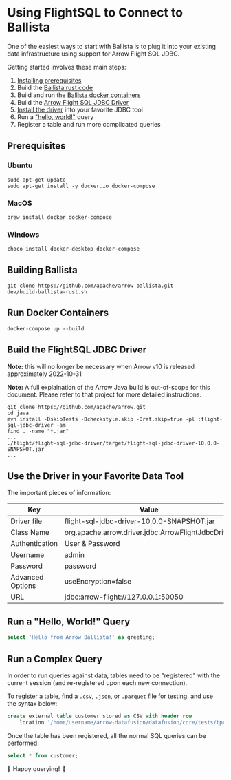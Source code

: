 <!---
  Licensed to the Apache Software Foundation (ASF) under one
  or more contributor license agreements.  See the NOTICE file
  distributed with this work for additional information
  regarding copyright ownership.  The ASF licenses this file
  to you under the Apache License, Version 2.0 (the
  "License"); you may not use this file except in compliance
  with the License.  You may obtain a copy of the License at

    http://www.apache.org/licenses/LICENSE-2.0

  Unless required by applicable law or agreed to in writing,
  software distributed under the License is distributed on an
  "AS IS" BASIS, WITHOUT WARRANTIES OR CONDITIONS OF ANY
  KIND, either express or implied.  See the License for the
  specific language governing permissions and limitations
  under the License.
-->

# Using FlightSQL to Connect to Ballista

One of the easiest ways to start with Ballista is to plug it into your existing data infrastructure using support for Arrow Flight SQL JDBC.

Getting started involves these main steps:

1. [Installing prerequisites](#prereq)
2. Build the [Ballista rust code](#rust)
3. Build and run the [Ballista docker containers](#docker)
4. Build the [Arrow Flight SQL JDBC Driver](#jdbc)
5. [Install the driver](#tool) into your favorite JDBC tool
6. Run a ["hello, world!"](#hello) query
7. Register a table and run more complicated queries

## <a name="prereq"/>Prerequisites

### Ubuntu

```shell
sudo apt-get update
sudo apt-get install -y docker.io docker-compose
```

### MacOS

```shell
brew install docker docker-compose
```

### Windows

```shell
choco install docker-desktop docker-compose
```

## <a name="rust"/>Building Ballista

```shell
git clone https://github.com/apache/arrow-ballista.git
dev/build-ballista-rust.sh
```

## <a name="docker"/> Run Docker Containers

```shell
docker-compose up --build
```

## <a name="jdbc"/>Build the FlightSQL JDBC Driver

**Note:** this will no longer be necessary when Arrow v10 is released approximately 2022-10-31

**Note:** A full explaination of the Arrow Java build is out-of-scope for this document. Please refer to that project for more detailed instructions.

```shell
git clone https://github.com/apache/arrow.git
cd java
mvn install -DskipTests -Dcheckstyle.skip -Drat.skip=true -pl :flight-sql-jdbc-driver -am
find . -name "*.jar"
...
./flight/flight-sql-jdbc-driver/target/flight-sql-jdbc-driver-10.0.0-SNAPSHOT.jar
...
```

## <a name="tool"/>Use the Driver in your Favorite Data Tool

The important pieces of information:

| Key              | Value                                              |
| ---------------- | -------------------------------------------------- |
| Driver file      | flight-sql-jdbc-driver-10.0.0-SNAPSHOT.jar         |
| Class Name       | org.apache.arrow.driver.jdbc.ArrowFlightJdbcDriver |
| Authentication   | User & Password                                    |
| Username         | admin                                              |
| Password         | password                                           |
| Advanced Options | useEncryption=false                                |
| URL              | jdbc:arrow-flight://127.0.0.1:50050                |

## <a name="hello"/>Run a "Hello, World!" Query

```sql
select 'Hello from Arrow Ballista!' as greeting;
```

## <a name="complex"/>Run a Complex Query

In order to run queries against data, tables need to be "registered" with the current session (and re-registered upon each new connection).

To register a table, find a `.csv`, `.json`, or `.parquet` file for testing, and use the syntax below:

```sql
create external table customer stored as CSV with header row
    location '/home/username/arrow-datafusion/datafusion/core/tests/tpch-csv/customer.csv';
```

Once the table has been registered, all the normal SQL queries can be performed:

```sql
select * from customer;
```

🎉 Happy querying! 🎉
